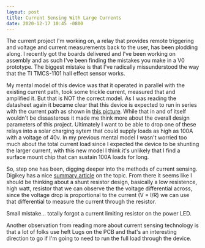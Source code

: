 ```yaml
---
layout: post
title: Current Sensing With Large Currents
date: 2020-12-17 10:45 -0800
---
```


The current project I'm working on, a relay that provides remote triggering and voltage and current measurements back to the user, has been plodding along. I recently got the boards delivered and I've been working on assembly and as such I've been finding the mistakes you make in a V0 prototype. The biggest mistake is that I've radically missunderstood the way that the TI TMCS-1101 hall effect sensor works.

My mental model of this device was that it operated in parallel with the existing current path, took some trickle current, measured that and amplified it. But that is NOT the correct model. As I was reading the datasheet again it became clear that this device is expected to run in series with the current path as shown in [this picture](/media/img/TMCS1101-inline-motor-phase-sensing). While that in and of itself wouldn't be dissasterous it made me think more about the overall design parameters of this project. Ultimately I want to be able to drop one of these relays into a solar charging sytem that could supply loads as high as 100A with a voltage of 40v. In my previous mental model I wasn't worried too much about the total current load since I expected the device to be shunting the larger current, with this new model I think it's unlikely that I find a surface mount chip that can sustain 100A loads for long.

So, step one has been, digging deeper into the methods of current sensing. Digikey has a nice [summary article](https://www.digikey.com/en/articles/fundamentals-of-current-measurement-part-1-current-sense-resistors) on the topic. From there it seems like I should be thinking about a shunt resistor design, basically a low resistence, high watt, resistor that we can observe the the voltage differential across, since the voltage drop is proportional to the current (V = I/R) we can use that differential to measure the current through the resistor.

Small mistake... totally forgot a current limiting resistor on the power LED.

Another observation from reading more about current sensing technology is that a lot of folks use heft Lugs on the PCB and that's an interesting direction to go if I'm going to need to run the full load through the device.
